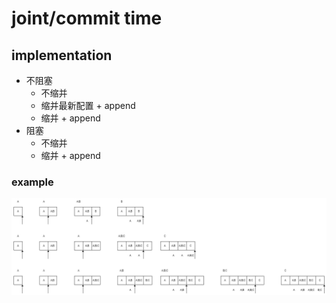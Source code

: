 # joint/commit time

## implementation

- 不阻塞
  - 不缩并
  - 缩并最新配置 + append
  - 缩并 + append
- 阻塞
  - 不缩并
  - 缩并 + append

### example

![](8/1.png)
